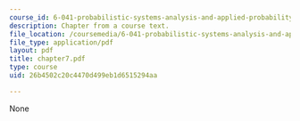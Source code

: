 ```yaml
---
course_id: 6-041-probabilistic-systems-analysis-and-applied-probability-spring-2006
description: Chapter from a course text.
file_location: /coursemedia/6-041-probabilistic-systems-analysis-and-applied-probability-spring-2006/26b4502c20c4470d499eb1d6515294aa_chapter7.pdf
file_type: application/pdf
layout: pdf
title: chapter7.pdf
type: course
uid: 26b4502c20c4470d499eb1d6515294aa

---
```

None